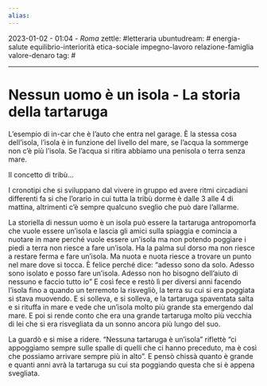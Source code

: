 ```yaml
---
alias: 
---
```

2023-01-02 - 01:04 - *Roma*
zettle: #letteraria
ubuntudream: # energia-salute equilibrio-interiorità etica-sociale impegno-lavoro relazione-famiglia valore-denaro 
tag: #

---
# Nessun uomo è un isola - La storia della tartaruga

L’esempio di in-car che è l’auto che entra nel garage. È la stessa cosa dell’isola, l’isola è in funzione del livello del mare, se l’acqua la sommerge non c’è più l’isola. Se l’acqua si ritira abbiamo una penisola o terra senza mare.

Il concetto di tribù…

I cronotipi che si sviluppano dal vivere in gruppo ed avere ritmi circadiani differenti fa si che l’orario in cui tutta la tribù dorme è dalle 3 alle 4 di mattina, altrimenti c’è sempre qualcuno sveglio che può dare l’allarme. 

La storiella di nessun uomo è un isola può essere la tartaruga antropomorfa che vuole essere un’isola e lascia gli amici sulla spiaggia e comincia a nuotare in mare perché vuole essere un'isola ma non potendo poggiare i piedi a terra non riesce a fare un’isola. Ha la palma sul dorso ma non riesce a restare ferma e fare un’isola. Ma nuota e nuota riesce a trovare un punto nel mare dove si tocca. È felice perché dice: “adesso sono da solo. Adesso sono isolato e posso fare un’isola. Adesso non ho bisogno dell’aiuto di nessuno e faccio tutto io” E così fece e restò lì per diversi anni facendo l’isola fino a quando un terremoto la risvegliò, la terra su cui si era poggiata si stava muovendo. E si solleva, e si solleva, e la tartaruga spaventata salta e si rituffa in mare e vede che un’isola molto più grande sta emergendo dal mare. E poi si rende conto che era una grande tartaruga molto più vecchia di lei che si era risvegliata da un sonno ancora più lungo del suo.

La guardò e si mise a ridere. “Nessuna tartaruga è un’isola” riflettè “ci appoggiamo sempre sulle spalle di quelli che ci hanno preceduto, ma è così che possiamo arrivare sempre più in alto”. E pensò chissà quanto è grande e quanti anni avrà la tartaruga su cui sta poggiando questa che si è appena svegliata.
